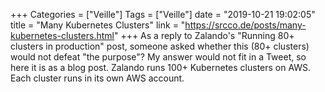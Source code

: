 +++
Categories = ["Veille"]
Tags = ["Veille"]
date = "2019-10-21 19:02:05"
title = "Many Kubernetes Clusters"
link = "https://srcco.de/posts/many-kubernetes-clusters.html"
+++
As a reply to Zalando's "Running 80+ clusters in production" post, someone asked whether this (80+ clusters) would not defeat "the purpose"? My answer would not fit in a Tweet, so here it is as a blog post. Zalando runs 100+ Kubernetes clusters on AWS. Each cluster runs in its own AWS account.